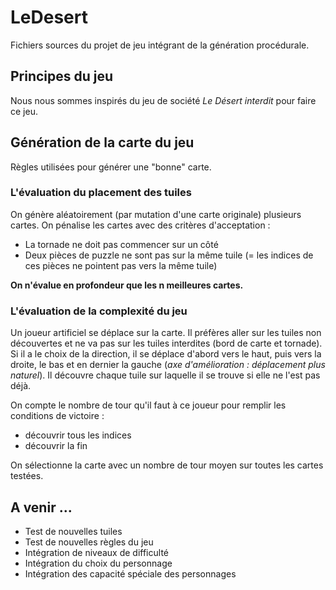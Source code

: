 # LeDesert

Fichiers sources du projet de jeu intégrant de la génération procédurale.

## Principes du jeu
Nous nous sommes inspirés du jeu de société *Le Désert interdit* pour faire ce jeu.

## Génération de la carte du jeu
Règles utilisées pour générer une "bonne" carte.

### L'évaluation du placement des tuiles 
On génère aléatoirement (par mutation d'une carte originale) plusieurs cartes.
On pénalise les cartes avec des critères d'acceptation : 
 - La tornade ne doit pas commencer sur un côté
 - Deux pièces de puzzle ne sont pas sur la même tuile (= les indices de ces pièces ne pointent pas vers la même tuile)

 **On n'évalue en profondeur que les n meilleures cartes.**

### L'évaluation de la complexité du jeu
Un joueur artificiel se déplace sur la carte.
Il préfères aller sur les tuiles non découvertes et ne va pas sur les tuiles interdites (bord de carte et tornade).
Si il a le choix de la direction, il se déplace d'abord vers le haut, puis vers la droite, le bas et en dernier la gauche (*axe d'amélioration : déplacement plus naturel*).
Il découvre chaque tuile sur laquelle il se trouve si elle ne l'est pas déjà.

On compte le nombre de tour qu'il faut à ce joueur pour remplir les conditions de victoire :
 - découvrir tous les indices
 - découvrir la fin 

On sélectionne la carte avec un nombre de tour moyen sur toutes les cartes testées.

## A venir ...
 - Test de nouvelles tuiles
 - Test de nouvelles règles du jeu
 - Intégration de niveaux de difficulté
 - Intégration du choix du personnage
 - Intégration des capacité spéciale des personnages
